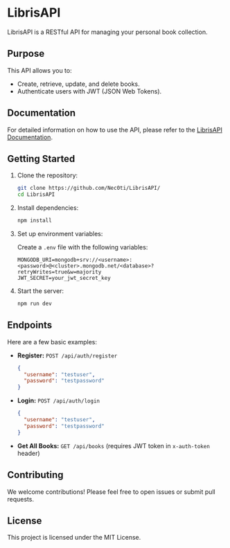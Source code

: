 # LibrisAPI

LibrisAPI is a RESTful API for managing your personal book collection.

## Purpose

This API allows you to:

*   Create, retrieve, update, and delete books.
*   Authenticate users with JWT (JSON Web Tokens).

## Documentation

For detailed information on how to use the API, please refer to the [LibrisAPI Documentation](https://docs.librisapi.necoti.dev).

## Getting Started

1.  Clone the repository:

    ```bash
    git clone https://github.com/Nec0ti/LibrisAPI/
    cd LibrisAPI
    ```

2.  Install dependencies:

    ```bash
    npm install
    ```

3.  Set up environment variables:

    Create a `.env` file with the following variables:

    ```
    MONGODB_URI=mongodb+srv://<username>:<password>@<cluster>.mongodb.net/<database>?retryWrites=true&w=majority
    JWT_SECRET=your_jwt_secret_key
    ```

4.  Start the server:

    ```bash
    npm run dev
    ```

## Endpoints

Here are a few basic examples:

*   **Register:** `POST /api/auth/register`
    ```json
    {
      "username": "testuser",
      "password": "testpassword"
    }
    ```

*   **Login:** `POST /api/auth/login`
    ```json
    {
      "username": "testuser",
      "password": "testpassword"
    }
    ```

*   **Get All Books:** `GET /api/books` (requires JWT token in `x-auth-token` header)

## Contributing

We welcome contributions! Please feel free to open issues or submit pull requests.

## License

This project is licensed under the MIT License.
